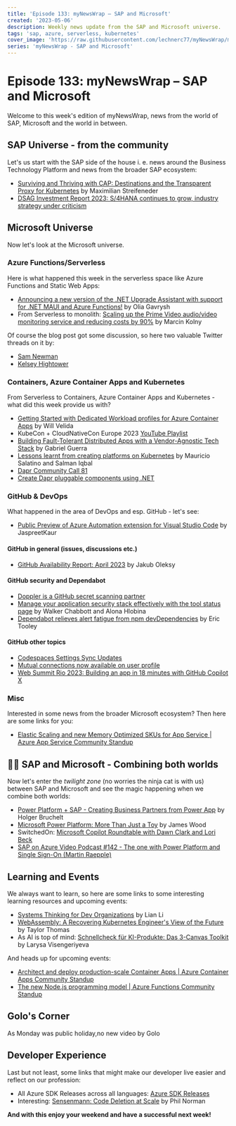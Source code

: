 ```yaml
---
title: 'Episode 133: myNewsWrap – SAP and Microsoft'
created: '2023-05-06'
description: Weekly news update from the SAP and Microsoft universe.
tags: 'sap, azure, serverless, kubernetes'
cover_image: 'https://raw.githubusercontent.com/lechnerc77/myNewsWrap/main/episodes/cover-images/episode133small.png'
series: 'myNewsWrap - SAP and Microsoft'
---
```


# Episode 133: myNewsWrap – SAP and Microsoft

Welcome to this week's edition of myNewsWrap, news from the world of SAP, Microsoft and the world in between.

## SAP Universe - from the community

Let's us start with the SAP side of the house i. e. news around the Business Technology Platform and news from the broader SAP ecosystem:

* [Surviving and Thriving with CAP: Destinations and the Transparent Proxy for Kubernetes](https://blogs.sap.com/2023/05/04/surviving-and-thriving-with-cap-destinations-and-the-transparent-proxy-for-kubernetes/) by Maximilian Streifeneder
* [DSAG Investment Report 2023: S/4HANA continues to grow, industry strategy under criticism](https://dsag.de/presse/dsag-investment-report-2023-s-4hana-continues-to-grow/)

## Microsoft Universe

Now let's look at the Microsoft universe.

### Azure Functions/Serverless

Here is what happened this week in the serverless space like Azure Functions and Static Web Apps:

* [Announcing a new version of the .NET Upgrade Assistant with support for .NET MAUI and Azure Functions!](https://devblogs.microsoft.com/dotnet/upgrade-assistant-general-availability/?WT.mc_id=AZ-MVP-5004195) by Olia Gavrysh
* From Serverless to monolith: [Scaling up the Prime Video audio/video monitoring service and reducing costs by 90%](https://www.primevideotech.com/video-streaming/scaling-up-the-prime-video-audio-video-monitoring-service-and-reducing-costs-by-90) by Marcin Kolny

Of course the blog post got some discussion, so here two valuable Twitter threads on it by:

* [Sam Newman](https://twitter.com/samnewman/status/1654432661337788416?s=20)
* [Kelsey Hightower](https://twitter.com/kelseyhightower/status/1654098279116992513?s=20)

### Containers, Azure Container Apps and Kubernetes

From Serverless to Containers, Azure Container Apps and Kubernetes - what did this week provide us with?

* [Getting Started with Dedicated Workload profiles for Azure Container Apps](https://www.willvelida.com/posts/getting-started-with-workload-profile-container-apps/) by Will Velida
* KubeCon + CloudNativeCon Europe 2023 [YouTube Playlist](https://www.youtube.com/playlist?list=PLj6h78yzYM2PyrvCoOii4rAopBswfz1p7)
* [Building Fault-Tolerant Distributed Apps with a Vendor-Agnostic Tech Stack](https://blog.devops.dev/building-fault-tolerant-distributed-apps-with-a-vendor-agnostic-tech-stack-f32500eb450e) by Gabriel Guerra
* [Lessons learnt from creating platforms on Kubernetes](https://www.youtube.com/live/lTwCQMzDD3E?feature=share&t=4024) by Mauricio Salatino and Salman Iqbal
* [Dapr Community Call 81](https://youtu.be/BEXJgLsO4hA)
* [Create Dapr pluggable components using .NET](https://youtu.be/L0RRnWfGCzo)

### GitHub & DevOps

What happened in the area of DevOps and esp. GitHub - let's see:

* [Public Preview of Azure Automation extension for Visual Studio Code](https://techcommunity.microsoft.com/t5/azure-governance-and-management/public-preview-of-azure-automation-extension-for-visual-studio/ba-p/3717230?WT.mc_id=AZ-MVP-5004195) by JaspreetKaur

#### GitHub in general (issues, discussions etc.)

* [GitHub Availability Report: April 2023](https://github.blog/2023-05-03-github-availability-report-april-2023/) by Jakub Oleksy

#### GitHub security and Dependabot

* [Doppler is a GitHub secret scanning partner](https://github.blog/changelog/2023-05-03-doppler-is-a-github-secret-scanning-partner/)
* [Manage your application security stack effectively with the tool status page](https://github.blog/2023-05-04-manage-your-application-security-stack-effectively-with-the-tool-status-page/) by Walker Chabbott and Alona Hlobina
* [Dependabot relieves alert fatigue from npm devDependencies](https://github.blog/2023-05-02-dependabot-relieves-alert-fatigue-from-npm-devdependencies/) by Eric Tooley

#### GitHub other topics

* [Codespaces Settings Sync Updates](https://github.blog/changelog/2023-05-04-codespaces-settings-sync-updates/)
* [Mutual connections now available on user profile](https://github.blog/changelog/2023-05-03-mutual-connections-now-available-on-user-profile/)
* [Web Summit Rio 2023: Building an app in 18 minutes with GitHub Copilot X](https://github.blog/2023-05-05-web-summit-rio-2023-building-an-app-in-18-minutes-with-github-copilot-x/)

### Misc

Interested in some news from the broader Microsoft ecosystem? Then here are some links for you:

* [Elastic Scaling and new Memory Optimized SKUs for App Service | Azure App Service Community Standup](https://www.youtube.com/live/-g05S-B8AM4?feature=share)

## 🐱‍👤 SAP and Microsoft - Combining both worlds

Now let's enter the *twilight zone* (no worries the ninja cat is with us) between SAP and Microsoft and see the magic happening when we combine both worlds:

* [Power Platform + SAP - Creating Business Partners from Power App](https://youtu.be/Lbjm91BTBRk) by Holger Bruchelt
* [Microsoft Power Platform: More Than Just a Toy](https://switchedon.bowdark.com/microsoft-power-platform-more-than-just-a-toy-1c47ced1fa4) by James Wood
* SwitchedOn: [Microsoft Copilot Roundtable with Dawn Clark and Lori Beck](https://switched-on-with-james-wood-and-paul-modderman.simplecast.com/episodes/microsoft-copilot-roundtable-with-dawn-clark-and-lori-beck)
* [SAP on Azure Video Podcast #142 - The one with Power Platform and Single Sign-On (Martin Raepple)](https://youtu.be/PM2vNriPlT0)

## Learning and Events

We always want to learn, so here are some links to some interesting learning resources and upcoming events:

* [Systems Thinking for Dev Organizations](https://www.youtube.com/live/P1Nd1LK5LNw?feature=share&t=20093) by Lian Li
* [WebAssembly: A Recovering Kubernetes Engineer's View of the Future](https://www.youtube.com/live/P1Nd1LK5LNw?feature=share&t=22435) by Taylor Thomas
* As AI is top of mind: [Schnellcheck für KI-Produkte: Das 3-Canvas Toolkit](https://www.youtube.com/live/kVYcbsudf8A?feature=share) by Larysa Visengeriyeva

And heads up for upcoming events:

* [Architect and deploy production-scale Container Apps | Azure Container Apps Community Standup](https://www.youtube.com/live/6lN0JG7QwJU?feature=share)
* [The new Node.js programming model | Azure Functions Community Standup](https://www.youtube.com/live/CPGevqwNNBk?feature=share)

## Golo's Corner

As Monday was public holiday,no new video by Golo

## Developer Experience

Last but not least, some links that might make our developer live easier and reflect on our profession:

* All Azure SDK Releases across all languages: [Azure SDK Releases](https://azure.github.io/azure-sdk/)
* Interesting: [Sensenmann: Code Deletion at Scale](https://testing.googleblog.com/2023/04/sensenmann-code-deletion-at-scale.html) by Phil Norman

**And with this enjoy your weekend and have a successful next week!**
